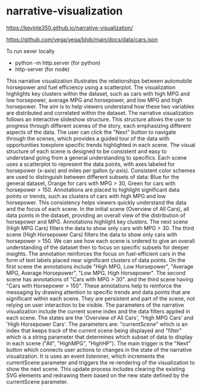 # narrative-visualization

https://kevinle350.github.io/narrative-visualization/

https://github.com/vega/vega/blob/main/docs/data/cars.json

To run sever locally
- python -m http.server (for python)
- http-server (for node)

This narrative visualization illustrates the relationships between automobile horsepower and fuel efficiency using a scatterplot. The visualization highlights key clusters within the dataset, such as cars with high MPG and low horsepower, average MPG and horsepower, and low MPG and high horsepower. The aim is to help viewers understand how these two variables are distributed and correlated within the dataset. The narrative visualization follows an interactive slideshow structure. This structure allows the user to progress through different scenes of the story, each emphasizing different aspects of the data. The user can click the "Next" button to navigate through the scenes, which provides a guided tour of the data with opportunities toexplore specific trends highlighted in each scene. The visual structure of each scene is designed to be consistent and easy to understand going from a general understanding to specifics. Each scene uses a scatterplot to represent the data points, with axes labeled for horsepower (x-axis) and miles per gallon (y-axis). Consistent color schemes are used to distinguish between different subsets of data: Blue for the general dataset, Orange for cars with MPG > 30, Green for cars with horsepower > 150. Annotations are placed to highlight significant data points or trends, such as clusters of cars with high MPG and low horsepower. This consistency helps viewers quickly understand the data and the focus of each scene. In the initial scene (Overview of All Cars), all data points in the dataset, providing an overall view of the distribution of horsepower and MPG. Annotations highlight key clusters. The next scene (High MPG Cars) filters the data to show only cars with MPG > 30. The third scene (High Horsepower Cars) filters the data to show only cars with horsepower > 150. We can see how each scene is ordered to give an overall understanding of the dataset then to focus on specific subsets for deeper insights. 
The annotation reinforces the focus on fuel-efficient cars in the form of text labels placed near significant clusters of data points. On the first scene the annotations include "High MPG, Low Horsepower", "Average MPG, Average Horsepower", "Low MPG, High Horsepower". The second scene has annotations of "Cars with MPG > 30". and the third scene having "Cars with Horsepower > 150". These annotations help to reinforce the messaging by drawing attention to specific trends and data points that are significant within each scene. They are persistent and part of the scene, not relying on user interaction to be visible. The parameters of the narrative visualization include the current scene index and the data filters applied in each scene. The states are the 'Overview of All Cars', "High MPG Cars' and 'High Horsepower Cars'. The parameters are: "currentScene" which is an index that keeps track of the current scene being displayed and "filter" which is a string parameter that determines which subset of data to display in each scene ("All", "HighMPG", "HighHP"). The main trigger is the "Next" button which connects user actions to changes in the state of the narrative visualization. It is uses an event listeniner, which increments the currentScene parameter and triggers the re-rendering of the visualization to show the next scene. This update process includes clearing the existing SVG elements and redrawing them based on the new state defined by the currentScene parameter. 